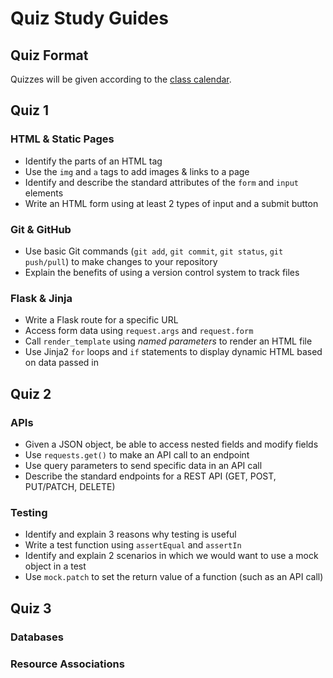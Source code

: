 # Quiz Study Guides

## Quiz Format

Quizzes will be given according to the [class calendar](#/README). 

## Quiz 1

### HTML & Static Pages

- Identify the parts of an HTML tag
- Use the `img` and `a` tags to add images & links to a page
- Identify and describe the standard attributes of the `form` and `input` elements
- Write an HTML form using at least 2 types of input and a submit button

### Git & GitHub

- Use basic Git commands (`git add`, `git commit`, `git status`, `git push/pull`) to make changes to your repository
- Explain the benefits of using a version control system to track files

### Flask & Jinja

- Write a Flask route for a specific URL
- Access form data using `request.args` and `request.form`
- Call `render_template` using *named parameters* to render an HTML file
- Use Jinja2 `for` loops and `if` statements to display dynamic HTML based on data passed in

## Quiz 2

### APIs

- Given a JSON object, be able to access nested fields and modify fields
- Use `requests.get()` to make an API call to an endpoint
- Use query parameters to send specific data in an API call
- Describe the standard endpoints for a REST API (GET, POST, PUT/PATCH, DELETE)

### Testing

- Identify and explain 3 reasons why testing is useful
- Write a test function using `assertEqual` and `assertIn`
- Identify and explain 2 scenarios in which we would want to use a mock object in a test
- Use `mock.patch` to set the return value of a function (such as an API call)

## Quiz 3

### Databases

### Resource Associations
